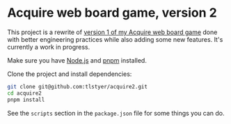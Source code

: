 # Acquire web board game, version 2

This project is a rewrite of [version 1 of my Acquire web board game](https://github.com/tlstyer/acquire) done with better engineering practices while also adding some new features. It's currently a work in progress.

Make sure you have [Node.js](https://nodejs.org) and [pnpm](https://pnpm.io) installed.

Clone the project and install dependencies:

```bash
git clone git@github.com:tlstyer/acquire2.git
cd acquire2
pnpm install
```

See the `scripts` section in the `package.json` file for some things you can do.
